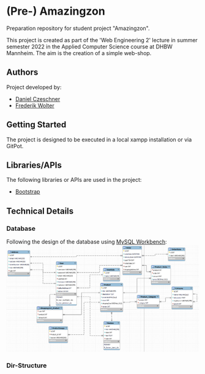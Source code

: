 # (Pre-) Amazingzon

Preparation repository for student project "Amazingzon".

This project is created as part of the 'Web Engineering 2' lecture in summer semester 2022 in the Applied Computer
Science course at DHBW Mannheim.
The aim is the creation of a simple web-shop.

## Authors

Project developed by:

* [Daniel Czeschner](https://github.com/Blo0dR0gue)
* [Frederik Wolter](https://github.com/FrederikWolter)

## Getting Started

The project is designed to be executed in a local xampp installation or via GitPot.

## Libraries/APIs

The following libraries or APIs are used in the project:

* [Bootstrap](https://getbootstrap.com/)

## Technical Details

### Database

Following the design of the database using [MySQL Workbench](https://www.mysql.com/de/products/workbench/):
![](assets/images/database_design.png)

### Dir-Structure